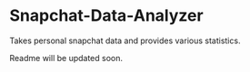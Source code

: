# Snapchat-Data-Analyzer
 Takes personal snapchat data and provides various statistics.

 Readme will be updated soon.
